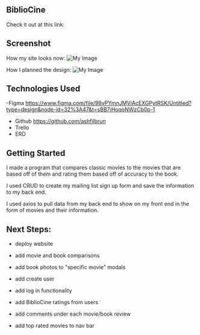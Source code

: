 ## BiblioCine

Check it out at this link: 

## Screenshot

How my site looks now:
![My Image](imagesBook/bibliocine.jpg)

How I planned the design:
![My Image](imagesBook/p2figma.jpg)

## Technologies Used

 -Figma https://www.figma.com/file/98vPYmnJMViAcEXGPytRSK/Untitled?type=design&node-id=32%3A47&t=sBB7iHoqoNWzCb0p-1
 - Github https://github.com/ashfilbrun
- Trello
- ERD 

## Getting Started

I made a program that compares classic movies to the movies that are based off of them and rating them based off of accuracy to the book. 

I used CRUD to create my mailing list sign up form and save the information to my back end.

I used axios to pull data from my back end to show on my front end in the form of movies and their information.

## Next Steps:

- deploy website 

- add movie and book comparisons

- add book photos to "specific movie" modals

- add create user 

- add log in functionality

- add BiblioCine ratings from users

- add comments under each movie/book review

- add top rated movies to nav bar

